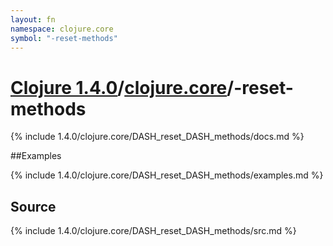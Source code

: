 ```yaml
---
layout: fn
namespace: clojure.core
symbol: "-reset-methods"
---
```


# [Clojure 1.4.0](../../)/[clojure.core](../)/-reset-methods

{% include 1.4.0/clojure.core/DASH_reset_DASH_methods/docs.md %}

##Examples

{% include 1.4.0/clojure.core/DASH_reset_DASH_methods/examples.md %}
## Source
{% include 1.4.0/clojure.core/DASH_reset_DASH_methods/src.md %}

